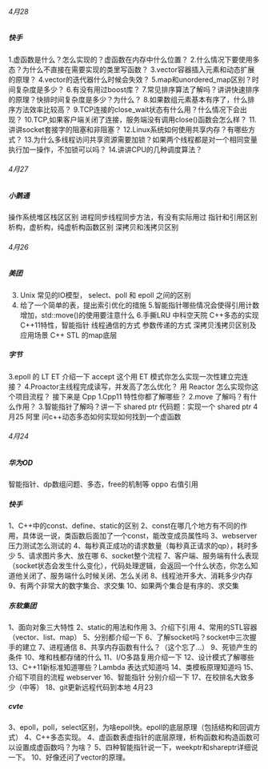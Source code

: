 ###### 4月28
##### 快手
1.虚函数是什么？怎么实现的？虚函数在内存中什么位置？
2.什么情况下要使用多态？为什么不直接在需要实现的类里写函数？
3.vector容器插入元素和动态扩展的原理？
4.vector的迭代器什么时候会失效？
5.map和unordered_map区别？时间复杂度是多少？
6.有没有用过boost库？
7.常见排序算法了解吗？讲讲快速排序的原理？快排时间复杂度是多少？为什么？
8.如果数组元素基本有序了，什么排序方法效率比较高？
9.TCP连接的close_wait状态有什么用？什么情况下会出现？
10.TCP,如果客户端关闭了连接，服务端没有调用close()函数会怎么样？
11.讲讲socket套接字的阻塞和非阻塞？
12.Linux系统如何使用共享内存？有哪些方式？
13.为什么多线程访问共享资源需要加锁？如果两个线程都是对一个相同变量执行加一操作，不加锁可以吗？
14.讲讲CPU的几种调度算法？

###### 4月27
##### 小鹅通
操作系统堆区栈区区别
进程同步线程同步方法，有没有实际用过
指针和引用区别
析构，虚析构，纯虚析构函数区别
深拷贝和浅拷贝区别

###### 4月26
##### 美团
3.  Unix 常见的IO模型， select、poll 和 epoll 之间的区别
4. 给了一个简单的表，提出索引优化的措施
5.智能指针哪些情况会使得引用计数增加，std::move()的使用要注意什么
6.手撕LRU
中科空天院 
C++多态的实现
C++11特性，智能指针
线程通信的方式
参数传递的方式
深拷贝浅拷贝区别及应用场景
C++ STL 的map底层
##### 字节
3.epoll 的 LT ET 介绍一下
accept 这个用 ET 模式你怎么实现一次性建立完连接？
4.Proactor主线程完成读写，并发高了怎么优化？
用 Reactor 怎么实现你这个项目流程？
接下来是 Cpp
1.Cpp11 特性你都了解哪些？
2.move 了解吗？有什么作用？
3.智能指针了解吗？讲一下 shared ptr
代码题：实现一个 shared ptr
4月25
阿里
问c++动态多态如何实现如何找到一个虚函数


###### 4月24
##### 华为OD
智能指针、dp数组问题、多态，free的机制等
oppo
右值引用
##### 快手
1、C++中的const、define、static的区别
2、const在哪几个地方有不同的作用，具体说一说，类函数后面加了一个const，能改变成员属性吗
3、webserver压力测试怎么测试的
4、每秒真正成功的请求数量（每秒真正请求的qp），耗时多少
5、请求图片多大、放在哪
6、socket整个流程
7、客户端、服务端有什么表现（socket状态会发生什么变化），代码处理逻辑，会返回一个什么状态，你怎么知道他关闭了、服务端什么时候关闭、怎么关闭
8、线程池开多大、消耗多少内存
9、有两个非常大的数字集合、求交集
10、如果两个集合是有序的、求交集
##### 东软集团
1、面向对象三大特性
2、static的用法和作用
3、介绍下引用
4、常用的STL容器（vector、list、map）
5、分别都介绍一下
6、了解socket吗？socket中三次握手的建立
7、进程通信
8、共享内存函数有什么？（这个忘了...）
9、死锁产生的条件
10、堆和栈都存储的什么
11、I/O多路复用介绍一下
12、设计模式了解哪些
13、C++11新标准知道哪些？Lambda 表达式知道吗
14、类模板原理知道吗
15、介绍下项目的流程 webserver
16、智能指针 分别介绍一下
17、在校排名大致多少（中等）
18、git更新远程代码到本地
4月23
##### cvte
3、epoll，poll，select区别，为啥epoll快。epoll的底层原理（包括结构和回调方式）
4、C++多态实现。
4、虚函数表虚指针的底层原理，析构函数和构造函数可以设置成虚函数吗？为啥？
5、四种智能指针说一下，weekptr和shareptr详细说一下。
10、好像还问了vector的原理。

